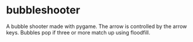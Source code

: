 bubbleshooter
=============

A bubble shooter made with pygame.  The arrow is controlled by the arrow keys.  Bubbles pop if three or more match up 
using floodfill.  
